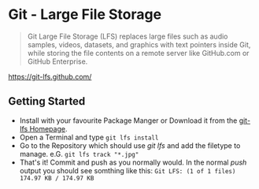 # Git - Large File Storage

> Git Large File Storage (LFS) replaces large files such as audio samples, videos, datasets, and graphics with text pointers inside Git, while storing the file contents on a remote server like GitHub.com or GitHub Enterprise.

https://git-lfs.github.com/

## Getting Started

* Install with your favourite Package Manger or Download it from the [git-lfs Homepage](https://github.com/github/git-lfs/releases/).
* Open a Terminal and type ```git lfs install```
* Go to the Repository which should use *git lfs* and add the filetype to manage. e.G. ```git lfs track "*.jpg"```
* That's it! Commit and push as you normally would. In the normal *push* output you should see somthing like this: ```Git LFS: (1 of 1 files) 174.97 KB / 174.97 KB```
